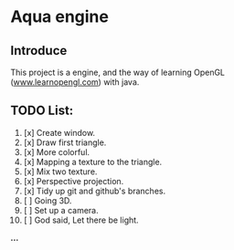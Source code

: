 # Aqua engine

## Introduce
This project is a engine, and the way of learning OpenGL (www.learnopengl.com) with java.

## TODO List:

1. [x] Create window.
2. [x] Draw first triangle.
3. [x] More colorful.
4. [x] Mapping a texture to the triangle.
5. [x] Mix two texture.
6. [x] Perspective projection.
7. [x] Tidy up git and github's branches.
8. [ ] Going 3D.
9. [ ] Set up a camera.
10. [ ] God said, Let there be light.

__...__